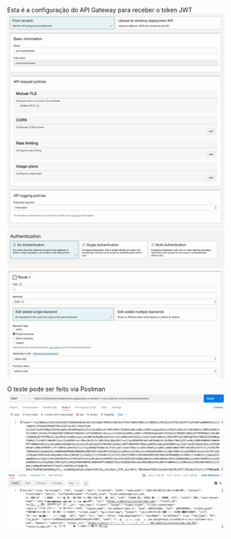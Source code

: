 
Esta é a configuração do API Gateway para receber o token JWT
![1](./images/API-Gateway-1.png)
![2](./images/API-Gateway-2.png)
![3](./images/API-Gateway-3.png)

O teste pode ser feito via Postman
![4](./images/Postman.png)
